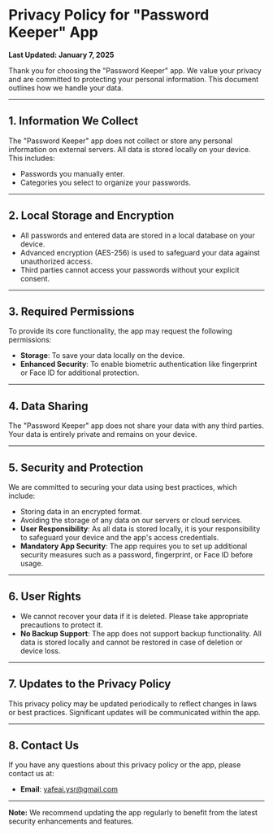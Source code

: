 # Privacy Policy for "Password Keeper" App

**Last Updated: January 7, 2025**

Thank you for choosing the "Password Keeper" app. We value your privacy and are committed to protecting your personal information. This document outlines how we handle your data.

---

## 1. Information We Collect
The "Password Keeper" app does not collect or store any personal information on external servers. All data is stored locally on your device. This includes:
- Passwords you manually enter.
- Categories you select to organize your passwords.

---

## 2. Local Storage and Encryption
- All passwords and entered data are stored in a local database on your device.
- Advanced encryption (AES-256) is used to safeguard your data against unauthorized access.
- Third parties cannot access your passwords without your explicit consent.

---

## 3. Required Permissions
To provide its core functionality, the app may request the following permissions:
- **Storage**: To save your data locally on the device.
- **Enhanced Security**: To enable biometric authentication like fingerprint or Face ID for additional protection.

---

## 4. Data Sharing
The "Password Keeper" app does not share your data with any third parties. Your data is entirely private and remains on your device.

---

## 5. Security and Protection
We are committed to securing your data using best practices, which include:
- Storing data in an encrypted format.
- Avoiding the storage of any data on our servers or cloud services.
- **User Responsibility**: As all data is stored locally, it is your responsibility to safeguard your device and the app's access credentials.
- **Mandatory App Security**: The app requires you to set up additional security measures such as a password, fingerprint, or Face ID before usage.

---

## 6. User Rights
- We cannot recover your data if it is deleted. Please take appropriate precautions to protect it.
- **No Backup Support**: The app does not support backup functionality. All data is stored locally and cannot be restored in case of deletion or device loss.

---

## 7. Updates to the Privacy Policy
This privacy policy may be updated periodically to reflect changes in laws or best practices. Significant updates will be communicated within the app.

---

## 8. Contact Us
If you have any questions about this privacy policy or the app, please contact us at:
- **Email**: yafeai.ysr@gmail.com

---

**Note:** We recommend updating the app regularly to benefit from the latest security enhancements and features.

